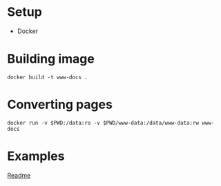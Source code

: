 # Setup

- Docker

# Building image

`docker build -t www-docs .`

# Converting pages

`docker run -v $PWD:/data:ro -v $PWD/www-data:/data/www-data:rw www-docs`

# Examples
[Readme](../README.html)
